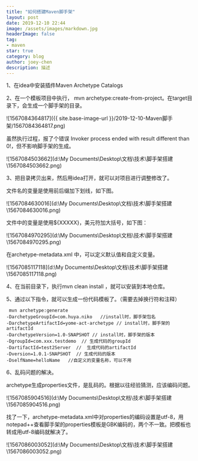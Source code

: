 ```yaml
---
title: "如何搭建Maven脚手架"
layout: post
date: 2019-12-10 22:44
image: /assets/images/markdown.jpg
headerImage: false
tag:
- maven
star: true
category: blog
author: joey-chen
description: 描述
---
```


1、在idea中安装插件Maven Archetype Catalogs

2、在一个模板项目中执行， mvn archetype:create-from-project。在target目录下，会生成一个脚手架的目录。

![1567084364817]({{ site.base-image-url }}/2019-12-10-Maven脚手架/1567084364817.png)

虽然执行过程，报了个错误 Invoker process ended with result different than 0!，但不影响脚手架的生成。

![1567084503662](d:\My Documents\Desktop\文档\技术\脚手架搭建\1567084503662.png)

3、把目录拷贝出来，然后用idea打开，就可以对项目进行调整修改了。

 文件名的变量是使用前后缀加下划线，如下图。

![1567084630016](d:\My Documents\Desktop\文档\技术\脚手架搭建\1567084630016.png)

文件中的变量是使用${XXXXX}，美元符加大括号，如下图：

![1567084970295](d:\My Documents\Desktop\文档\技术\脚手架搭建\1567084970295.png)

在archetype-metadata.xml 中，可以定义默认值和自定义变量。

![1567085117118](d:\My Documents\Desktop\文档\技术\脚手架搭建\1567085117118.png)

4、在当前目录下，执行mvn clean install ，就可以安装到本地仓库。

5、通过以下指令，就可以生成一份代码模板了。（需要去掉换行符和注释）

```
 mvn archetype:generate 
-DarchetypeGroupId=com.huya.niko   //install时，脚手架包名
-DarchetypeArtifactId=yome-act-archetype // install时，脚手架的artifactId
-DarchetypeVersion=1.0-SNAPSHOT // install时，脚手架的版本
-DgroupId=com.xxx.testdemo  // 生成代码的groupId
-DartifactId=test2Server  //  生成代码的artifactId
-Dversion=1.0.1-SNAPSHOT  // 生成代码的版本
-DselfName=helloName   //自定义的变量名称，可以不用
```

6、乱码问题的解决。

archetype生成properties文件，是乱码的。根据以往经验猜测，应该编码问题。

![1567085904516](d:\My Documents\Desktop\文档\技术\脚手架搭建\1567085904516.png)

找了一下，archetype-metadata.xml中对properties的编码设置是utf-8，用notepad++查看脚手架的properties模板是GBK编码的，两个不一致。把模板也转成用utf-8编码就解决了。

![1567086003052](d:\My Documents\Desktop\文档\技术\脚手架搭建\1567086003052.png)

